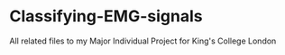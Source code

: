 # Classifying-EMG-signals

All related files to my Major Individual Project for King's College London
